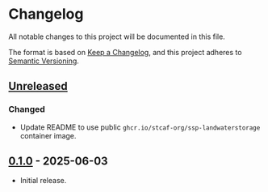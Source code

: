 # Changelog

All notable changes to this project will be documented in this file.

The format is based on [Keep a Changelog](https://keepachangelog.com/en/1.1.0/),
and this project adheres to [Semantic Versioning](https://semver.org/spec/v2.0.0.html).

## [Unreleased]

### Changed

- Update README to use public `ghcr.io/stcaf-org/ssp-landwaterstorage` container image.


## [0.1.0] - 2025-06-03

- Initial release.


[Unreleased]: https://github.com/brews/muuttaa/compare/v0.1.0...HEAD
[0.1.0]: https://github.com/stcaf-org/ssp-landwaterstorage/releases/tag/v0.1.0